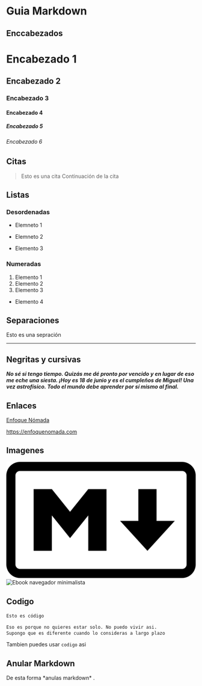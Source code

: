 # Guia Markdown

## Enccabezados
# Encabezado 1
## Encabezado 2
### Encabezado 3
#### Encabezado 4
##### Encabezado 5
###### Encabezado 6

## Citas
>Esto es una cita
>Continuación de la cita

## Listas
### Desordenadas 
- Elemneto 1
* Elemneto 2
+ Elemento 3

### Numeradas 
 1. Elemento 1
 2. Elemento 2
 3. Elemento 3
  - Elemento 4

## Separaciones
Esto es una sepración

---

## Negritas y cursivas
***No sé si tengo tiempo. Quizás me dé pronto por vencido y en lugar de eso me eche una siesta. ¡Hoy es 18 de junio y es el cumpleños de Miguel! Una vez astrofísico. Todo el mundo debe aprender por sí mismo al final.***

## Enlaces
[Enfoque Nómada](https://enfoquenomada.com "Productividad Movil")

<https://enfoquenomada.com>

## Imagenes

![Ebook navegador minimalista](image.png)
![Ebook navegador minimalista](https://es.wikipedia.org/wiki/Markdown#/media/Archivo:Markdown-mark.svg)

## Codigo 
    Esto es código

~~~
Eso es porque no quieres estar solo. No puedo vivir asi. 
Supongo que es diferente cuando lo consideras a largo plazo
~~~

Tambien puedes usar `codigo` asi

## Anular Markdown
De esta forma \*anulas markdown* .
